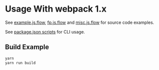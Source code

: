 # Usage With webpack 1.x

See [example.js.flow](./example.js.flow), [fp.js.flow](./fp.js.flow) and [misc.js.flow](./misc.js.flow) for source code examples.

See [package.json scripts](./package.json) for CLI usage.

## Build Example

```sh
yarn
yarn run build
```

